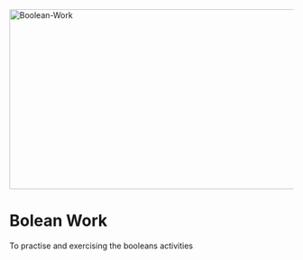 <img src="https://socialify.git.ci/Luyanda078/Boolean-Work/image?language=1&owner=1&name=1&stargazers=1&theme=Light" alt="Boolean-Work" width="640" height="320" />
<h1>Bolean Work</h1>
<p>To practise and exercising the booleans activities</p>
